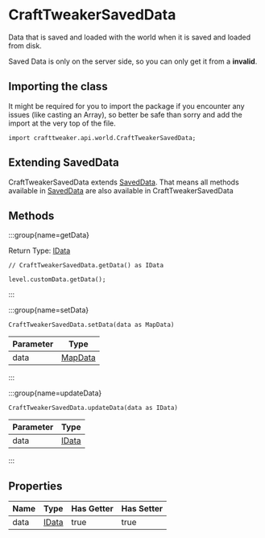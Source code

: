 # CraftTweakerSavedData

Data that is saved and loaded with the world when it is saved and loaded from disk.

 Saved Data is only on the server side, so you can only get it from a **invalid**.

## Importing the class

It might be required for you to import the package if you encounter any issues (like casting an Array), so better be safe than sorry and add the import at the very top of the file.
```zenscript
import crafttweaker.api.world.CraftTweakerSavedData;
```


## Extending SavedData

CraftTweakerSavedData extends [SavedData](/vanilla/api/world/SavedData). That means all methods available in [SavedData](/vanilla/api/world/SavedData) are also available in CraftTweakerSavedData

## Methods

:::group{name=getData}

Return Type: [IData](/vanilla/api/data/IData)

```zenscript
// CraftTweakerSavedData.getData() as IData

level.customData.getData();
```

:::

:::group{name=setData}

```zenscript
CraftTweakerSavedData.setData(data as MapData)
```

| Parameter |                 Type                 |
|-----------|--------------------------------------|
| data      | [MapData](/vanilla/api/data/MapData) |


:::

:::group{name=updateData}

```zenscript
CraftTweakerSavedData.updateData(data as IData)
```

| Parameter |               Type               |
|-----------|----------------------------------|
| data      | [IData](/vanilla/api/data/IData) |


:::


## Properties

| Name |               Type               | Has Getter | Has Setter |
|------|----------------------------------|------------|------------|
| data | [IData](/vanilla/api/data/IData) | true       | true       |

